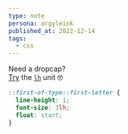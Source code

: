 ```yaml
---
type: note
persona: argyleink
published_at: 2022-12-14
tags: 
  - css
---
```


Need a dropcap?  
[Try](https://caniuse.com/mdn-css_types_length_lh) the [`lh`](https://developer.mozilla.org/en-US/docs/Web/CSS/length#:~:text=to%20render%20it.-,lh,-Experimental) unit 🤓

```css
::first-of-type::first-letter {
  line-height: 1;
  font-size: 3lh;
  float: start;
}
```